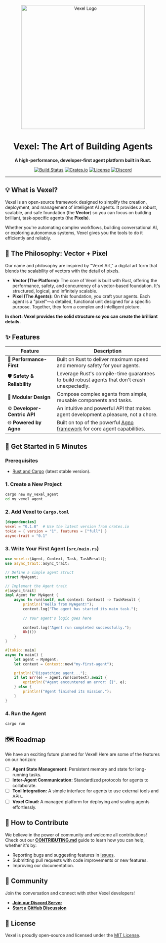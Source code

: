 <div align="center">

<!-- Replace with your logo. A simple, modern logo works best. -->
<img src="https://placehold.co/600x300/000000/FFFFFF?text=VEXEL" alt="Vexel Logo" width="400">

# Vexel: The Art of Building Agents

**A high-performance, developer-first agent platform built in Rust.**

[![Build Status](https://img.shields.io/github/actions/workflow/status/your-username/vexel/rust.yml?branch=main&style=for-the-badge)](https://github.com/your-username/vexel/actions)
[![Crates.io](https://img.shields.io/crates/v/vexel?style=for-the-badge)](https://crates.io/crates/vexel)
[![License](https://img.shields.io/github/license/your-username/vexel?style=for-the-badge)](./LICENSE)
[![Discord](https://img.shields.io/discord/YOUR_SERVER_ID?style=for-the-badge&logo=discord&label=Community)](https://discord.gg/YOUR_INVITE_LINK)

</div>

---

## 💡 What is Vexel?

Vexel is an open-source framework designed to simplify the creation, deployment, and management of intelligent AI agents. It provides a robust, scalable, and safe foundation (the **Vector**) so you can focus on building brilliant, task-specific agents (the **Pixels**).

Whether you're automating complex workflows, building conversational AI, or exploring autonomous systems, Vexel gives you the tools to do it efficiently and reliably.

## 🎨 The Philosophy: Vector + Pixel

Our name and philosophy are inspired by "Vexel Art," a digital art form that blends the scalability of vectors with the detail of pixels.

* **Vector (The Platform):** The core of Vexel is built with Rust, offering the performance, safety, and concurrency of a vector-based foundation. It's structured, logical, and infinitely scalable.
* **Pixel (The Agents):** On this foundation, you craft your agents. Each agent is a "pixel"—a detailed, functional unit designed for a specific purpose. Together, they form a complex and intelligent picture.

**In short: Vexel provides the solid structure so you can create the brilliant details.**

## ✨ Features

| Feature                 | Description                                                                                             |
| ----------------------- | ------------------------------------------------------------------------------------------------------- |
| 🚀 **Performance-First** | Built on Rust to deliver maximum speed and memory safety for your agents.                               |
| 🛡️ **Safety & Reliability** | Leverage Rust's compile-time guarantees to build robust agents that don't crash unexpectedly.         |
| 🧩 **Modular Design** | Compose complex agents from simple, reusable components and tasks.                                      |
| ⚙️ **Developer-Centric API** | An intuitive and powerful API that makes agent development a pleasure, not a chore.                   |
| 🌐 **Powered by Agno** | Built on top of the powerful [Agno framework](https://github.com/agno-agi/agno) for core agent capabilities. |

## 🚀 Get Started in 5 Minutes

### Prerequisites

* [Rust and Cargo](https://www.rust-lang.org/tools/install) (latest stable version).

### 1. Create a New Project

```bash
cargo new my_vexel_agent
cd my_vexel_agent
```

### 2. Add Vexel to `Cargo.toml`

```toml
[dependencies]
vexel = "0.1.0"  # Use the latest version from crates.io
tokio = { version = "1", features = ["full"] }
async-trait = "0.1"
```

### 3. Write Your First Agent (`src/main.rs`)

```rust
use vexel::{Agent, Context, Task, TaskResult};
use async_trait::async_trait;

// Define a simple agent struct
struct MyAgent;

// Implement the Agent trait
#[async_trait]
impl Agent for MyAgent {
    async fn run(&self, mut context: Context) -> TaskResult {
        println!("Hello from MyAgent!");
        context.log("The agent has started its main task.");
        
        // Your agent's logic goes here
        
        context.log("Agent run completed successfully.");
        Ok(())
    }
}

#[tokio::main]
async fn main() {
    let agent = MyAgent;
    let context = Context::new("my-first-agent");

    println!("Dispatching agent...");
    if let Err(e) = agent.run(context).await {
        eprintln!("Agent encountered an error: {}", e);
    } else {
        println!("Agent finished its mission.");
    }
}
```

### 4. Run the Agent

```bash
cargo run
```

## 🗺️ Roadmap

We have an exciting future planned for Vexel! Here are some of the features on our horizon:

* [ ] **Agent State Management:** Persistent memory and state for long-running tasks.
* [ ] **Inter-Agent Communication:** Standardized protocols for agents to collaborate.
* [ ] **Tool Integration:** A simple interface for agents to use external tools and APIs.
* [ ] **Vexel Cloud:** A managed platform for deploying and scaling agents effortlessly.

## 🤝 How to Contribute

We believe in the power of community and welcome all contributions! Check out our **[CONTRIBUTING.md](./CONTRIBUTING.md)** guide to learn how you can help, whether it's by:

* Reporting bugs and suggesting features in [Issues](https://github.com/your-username/vexel/issues).
* Submitting pull requests with code improvements or new features.
* Improving our documentation.

## 💬 Community

Join the conversation and connect with other Vexel developers!

* **[Join our Discord Server](https://discord.gg/YOUR_INVITE_LINK)**
* **[Start a GitHub Discussion](https://github.com/your-username/vexel/discussions)**

## 📜 License

Vexel is proudly open-source and licensed under the [MIT License](./LICENSE).
